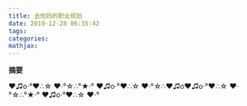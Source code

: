 ```yaml
---
title: 去他妈的职业规划
date: 2019-12-28 06:35:42
tags:
categories:
mathjax:
---
```

**摘要**
>

<!--more-->
♥♫o‧°♥∴☆ ♥‧°☆∴°★‧° ♥♫o‧°♥∴☆ ♥‧°☆∴♥♫o♥♫o‧°♥∴☆ ♥‧°☆∴°★‧° ♥♫o‧°♥∴☆ ♥‧°
